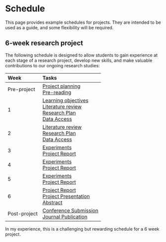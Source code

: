 Schedule
=======================

This page provides example schedules for projects. They are intended to be used as a guide, and some flexibility will be required.

## 6-week research project

The following schedule is designed to allow students to gain experience at each stage of a research project, develop new skills, and make valuable contributions to our ongoing research studies:

| Week | Tasks |
| :--- | :--- |
| Pre-project | [Project planning](../project-planning) <br> [Pre-reading](../pre-reading) |
| 1 | [Learning objectives](../learning-objectives) <br> [Literature review](../literature-review) <br> [Research Plan](../research-plan) <br> [Data Access](../data-access) |
| 2 | [Literature review](../literature-review) <br> [Research Plan](../research-plan) <br> [Data Access](../data-access) |
| 3 | [Experiments](../experiments) <br> [Project Report](../project-report) |
| 4 | [Experiments](../experiments) <br> [Project Report](../project-report) |
| 5 | [Experiments](../experiments) <br> [Project Report](../project-report) |
| 6 | [Project Report](../project-report) <br> [Project Presentation](../project-presentation) <br> [Abstract](../abstract) |
| Post-project | [Conference Submission](../conference-submission) <br> [Journal Publication](../journal-publication) |

In my experience, this is a challenging but rewarding schedule for a 6 week project.